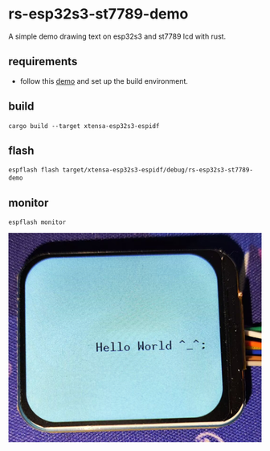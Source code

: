 ﻿# rs-esp32s3-st7789-demo

A simple demo drawing text on esp32s3 and st7789 lcd with rust.

## requirements

- follow this [demo](https://github.com/ivmarkov/rust-esp32-std-demo/tree/main) and set up the build environment.

## build

~~~shell
cargo build --target xtensa-esp32s3-espidf
~~~

## flash

~~~shell
espflash flash target/xtensa-esp32s3-espidf/debug/rs-esp32s3-st7789-demo
~~~

## monitor

~~~shell
espflash monitor
~~~

![hello](./img/helloworld.png)

